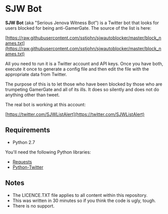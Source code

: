 SJW Bot
=======

**SJW Bot** (aka "Serious Jenova Witness Bot") is a Twitter bot that looks 
for users blocked for being anti-GamerGate. The source of the list is here:

[https://raw.githubusercontent.com/sstjohn/sjwautoblocker/master/block_names.txt](https://raw.githubusercontent.com/sstjohn/sjwautoblocker/master/block_names.txt)

All you need to run it is a Twitter account and API keys. Once you have both, 
execute it once to generate a config file and then edit the file with the 
appropriate data from Twitter.

The purpose of this is to let those who have been blocked by those who are 
trumpeting GamerGate and all of its ills. It does so silently and does not 
do anything other than tweet.

The real bot is working at this account:

[https://twitter.com/SJWListAlert](https://twitter.com/SJWListAlert)

Requirements
------------
* Python 2.7

You'll need the following Python libraries:

* [Requests](http://docs.python-requests.org/en/latest/)
* [Python-Twitter](https://pypi.python.org/pypi/python-twitter/2.0)

Notes
-----
* The LICENCE.TXT file applies to all content within this repository.
* This was written in 30 minutes so if you think the code is ugly, tough.
* There is no support.
